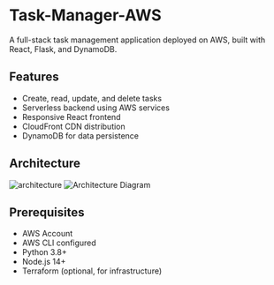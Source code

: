 # Task-Manager-AWS
A full-stack task management application deployed on AWS, built with React, Flask, and DynamoDB.
## Features
- Create, read, update, and delete tasks
- Serverless backend using AWS services
- Responsive React frontend
- CloudFront CDN distribution
- DynamoDB for data persistence

## Architecture
![architecture](https://github.com/user-attachments/assets/7d3efe81-0122-4948-98b9-3071671498f6)
![Architecture Diagram](Downloads/architecture.png)

## Prerequisites
- AWS Account
- AWS CLI configured
- Python 3.8+
- Node.js 14+
- Terraform (optional, for infrastructure)
